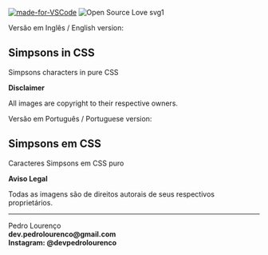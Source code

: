 [![made-for-VSCode](https://img.shields.io/badge/Made%20for-VSCode-1f425f.svg)](https://code.visualstudio.com/)
![Open Source Love svg1](https://badges.frapsoft.com/os/v1/open-source.svg?v=103)

Versão em Inglês / English version:
## Simpsons in CSS 

Simpsons characters in pure CSS 


**Disclaimer**

All images are copyright to their respective owners. 

Versão em Português / Portuguese version:
## Simpsons em CSS

Caracteres Simpsons em CSS puro


**Aviso Legal**

Todas as imagens são de direitos autorais de seus respectivos proprietários.

<hr>
<stong>Pedro Lourenço</strong><br>
<Strong>dev.pedrolourenco@gmail.com</strong><br>
<Strong>Instagram: @devpedrolourenco</strong>

